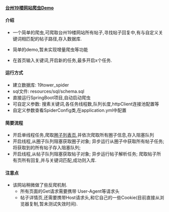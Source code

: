 #### [台州19楼网站爬虫Demo](http://taizhou.19lou.com/)

#### 介绍
- 一个简单的爬虫,可爬取台州19楼网站所有帖子,寻找帖子回复中,有与自定义关键词相匹配的帖子路径,存入数据库.
- 简单的demo,暂未实现增量爬虫等功能

- 在首页输入关键词,开启新的任务,最多开启x个任务.



#### 运行方式
- 建立数据库: 19tower_spider
- sql文件: resources/sql/schema.sql
- 直接运行SpringBoot项目,自动启动爬虫
- 可自定义参数: 搜素关键词,各任务线程数,队列长度,httpClient连接池配置等
- 自定义参数查看SpiderConfig类,在application.yml中配置

#### 简要流程
- 开启单线程任务,爬取[圈子列表页](http://taizhou.19lou.com/board/list-1.html),并依次爬取所有圈子信息,存入阻塞队列
- 开启线程,从圈子队列阻塞获取圈子对象; 异步运行从圈子中获取所有帖子任务; 将获取到的所有帖子存入阻塞队列;
- 开启线程,从帖子队列阻塞获取帖子对象; 异步运行帖子解析任务; 爬取帖子所有页所有回复,并与关键词匹配,成功则入库.

#### 注意点
- 该网站稍微做了些反爬机制. 
    - 所有页面的Get请求需要携带 User-Agent等请求头
    - 帖子详情页,还需要携带Host请求头,和它自己的一些Cookie(目前直接从浏览器复制,暂未测试失效时间).


